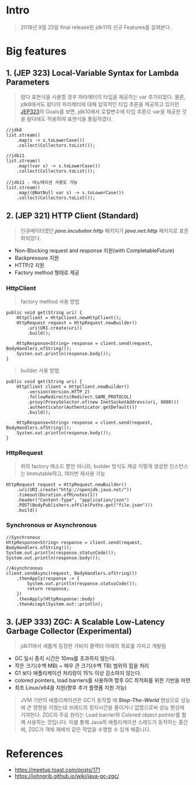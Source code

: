 # Intro
> 2018년 9월 25일 final release된 jdk11의 신규 Features를 살펴본다.
# Big features
## 1. (JEP 323) Local-Variable Syntax for Lambda Parameters
> 람다 표현식을 사용할 경우 파라메터의 타입을 제공하는 var 추가되었다.
> 물론, jdk8에서도 람다의 파라메터에 대해 암묵적인 타입 추론을 제공하고 있지만
> [JEP323](http://openjdk.java.net/jeps/323)의 Goals를 보면,
> jdk10에서 로컬변수에 타입 추론으 var을 제공한 것을 람다에도 적용하여 표현식을 통일하였다.
~~~
//jdk8
list.stream()
    .map(s -> s.toLowerCase())
    .collect(Collectors.toList());

//jdk11
list.stream()
    .map((var s) -> s.toLowerCase())
    .collect(Collectors.toList());

//jdk11 - 어노테이션 사용도 가능
list.stream()
    .map((@NotNull var s) -> s.toLowerCase())
    .collect(Collectors.toList());
~~~
## 2. (JEP 321) HTTP Client (Standard)
> 인큐베이터였던 ***java.incubator.http*** 패키지가 ***java.net.http*** 패키지로 표준화되었다.
* Non-Blocking request and response 지원(with CompletableFuture)
* Backpressure 지원
* HTTP/2 지원
* Factory method 형태로 제공
### HttpClient
> factory method 사용 방법
~~~
public void get(String uri) {
    HttpClient = HttpClient.newHttpClient();
    HttpRequest request = HttpRequest.newBuilder()
        .uri(URI.create(uri))
        .build();

    HttpResponse<String> response = client.send(request, BodyHandlers.ofString());
    Systen.out.println(response.body());
}
~~~
> builder 사용 방법
~~~
public void get(String uri) {
    HttpClient client = HttpClient.newBuilder()
        .version(Version.HTTP_2)
        .followRedirects(Redirect.SAME_PROTOCOL)
        .proxy(ProxySelector.of(new InetSocketAddress(uri, 8080)))
        .authenticator(Authenticator.getDefault())
        .build();

    HttpResponse<String> response = client.send(request, BodyHandlers.ofString());
    Systen.out.println(response.body());
}
~~~
### HttpRequest
> 위의 factory 메소드 뿐만 아니라, builder 방식도 제공
> 이렇게 생성한 인스턴스는 Immutable하고, 여러번 재사용 가능
~~~
HttpRequest request = HttpRequest.newBuilder()
    .uri(URI.create("http://openjdk.java.net/"))
    .timeout(Duration.ofMinutes(1))
    .header("Content-Type", "application/json")
    .POST(BodyPublishers.ofFile(Paths.get("file.json")))
    .build()
~~~
### Synchronous or Asynchronous
~~~
//Synchronous
HttpResponse<String> response = client.send(request, BodyHandlers.ofString());
System.out.println(response.statusCode());
System.out.println(response.body());

//Asynchronous
client.sendAsync(request, BodyHandlers.ofString())
    .thenApply(response -> { 
        System.out.println(response.statusCode());
        return response; 
    })
    .thenApply(HttpResponse::body)
    .thenAccept(System.out::println);
~~~
## 3. (JEP 333) ZGC: A Scalable Low-Latency Garbage Collector (Experimental)
> jdk11에서 새롭게 등장한 가비지 콜렉터
> 아래의 목료를 가지고 개발됨
* GC 일시 중지 시간은 10ms를 초과하지 않는다.
* 작은 크기(수백 MB) ~ 매우 큰 크기(수백 TB) 범위의 힙을 처리
* G1 보다 애플리케이션 처리량이 15% 이상 감소하지 않는다.
* colored pointers, load barriers를 사용하여 향후 GC 최적화를 위한 기반을 마련
* 최초 Linux/x64을 지원(향후 추가 플랫폼 지원 가능)
> JVM 기반의 애플리케이션은 GC가 동작할 때 ***Stop-The-World*** 현상으로 성능에 큰 영향을 끼쳤는데
> 쓰레드의 정지시간을 줄이거나 없앰으로써 성능 향상에 기여한다.
> ZGC의 주요 원리는 Load barrier와 Colored object pointer를 함께 사용하는 것입니다. 이를 통해 Java의 애플리케이션 스레드가 동작하는 중간에, 
> ZGC가 객체 재배치 같은 작업을 수행할 수 있게 해줍니다.
# References
* https://meetup.toast.com/posts/171
* https://johngrib.github.io/wiki/java-gc-zgc/